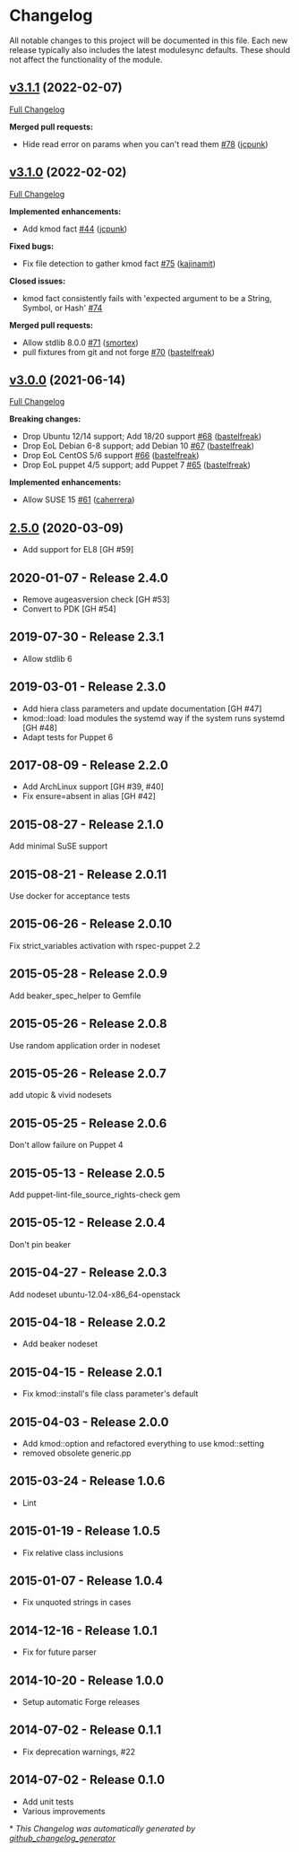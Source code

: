 # Changelog

All notable changes to this project will be documented in this file.
Each new release typically also includes the latest modulesync defaults.
These should not affect the functionality of the module.

## [v3.1.1](https://github.com/voxpupuli/puppet-kmod/tree/v3.1.1) (2022-02-07)

[Full Changelog](https://github.com/voxpupuli/puppet-kmod/compare/v3.1.0...v3.1.1)

**Merged pull requests:**

- Hide read error on params when you can't read them [\#78](https://github.com/voxpupuli/puppet-kmod/pull/78) ([jcpunk](https://github.com/jcpunk))

## [v3.1.0](https://github.com/voxpupuli/puppet-kmod/tree/v3.1.0) (2022-02-02)

[Full Changelog](https://github.com/voxpupuli/puppet-kmod/compare/v3.0.0...v3.1.0)

**Implemented enhancements:**

- Add kmod fact [\#44](https://github.com/voxpupuli/puppet-kmod/pull/44) ([jcpunk](https://github.com/jcpunk))

**Fixed bugs:**

- Fix file detection to gather kmod fact [\#75](https://github.com/voxpupuli/puppet-kmod/pull/75) ([kajinamit](https://github.com/kajinamit))

**Closed issues:**

- kmod fact consistently fails with 'expected argument to be a String, Symbol, or Hash' [\#74](https://github.com/voxpupuli/puppet-kmod/issues/74)

**Merged pull requests:**

- Allow stdlib 8.0.0 [\#71](https://github.com/voxpupuli/puppet-kmod/pull/71) ([smortex](https://github.com/smortex))
- pull fixtures from git and not forge [\#70](https://github.com/voxpupuli/puppet-kmod/pull/70) ([bastelfreak](https://github.com/bastelfreak))

## [v3.0.0](https://github.com/voxpupuli/puppet-kmod/tree/v3.0.0) (2021-06-14)

[Full Changelog](https://github.com/voxpupuli/puppet-kmod/compare/2.5.0...v3.0.0)

**Breaking changes:**

- Drop Ubuntu 12/14 support; Add 18/20 support [\#68](https://github.com/voxpupuli/puppet-kmod/pull/68) ([bastelfreak](https://github.com/bastelfreak))
- Drop EoL Debian 6-8 support; add Debian 10 [\#67](https://github.com/voxpupuli/puppet-kmod/pull/67) ([bastelfreak](https://github.com/bastelfreak))
- Drop EoL CentOS 5/6 support [\#66](https://github.com/voxpupuli/puppet-kmod/pull/66) ([bastelfreak](https://github.com/bastelfreak))
- Drop EoL puppet 4/5 support; add Puppet 7 [\#65](https://github.com/voxpupuli/puppet-kmod/pull/65) ([bastelfreak](https://github.com/bastelfreak))

**Implemented enhancements:**

- Allow SUSE 15 [\#61](https://github.com/voxpupuli/puppet-kmod/pull/61) ([caherrera](https://github.com/caherrera))

## [2.5.0](https://github.com/voxpupuli/puppet-kmod/tree/2.5.0) (2020-03-09)

* Add support for EL8 [GH #59]

## 2020-01-07 - Release 2.4.0

* Remove augeasversion check [GH #53]
* Convert to PDK [GH #54]

## 2019-07-30 - Release 2.3.1

* Allow stdlib 6

## 2019-03-01 - Release 2.3.0

* Add hiera class parameters and update documentation [GH #47]
* kmod::load: load modules the systemd way if the system runs systemd [GH #48]
* Adapt tests for Puppet 6

## 2017-08-09 - Release 2.2.0

* Add ArchLinux support [GH #39, #40]
* Fix ensure=absent in alias [GH #42]

## 2015-08-27 - Release 2.1.0

Add minimal SuSE support

## 2015-08-21 - Release 2.0.11

Use docker for acceptance tests

## 2015-06-26 - Release 2.0.10

Fix strict_variables activation with rspec-puppet 2.2

## 2015-05-28 - Release 2.0.9

Add beaker_spec_helper to Gemfile

## 2015-05-26 - Release 2.0.8

Use random application order in nodeset

## 2015-05-26 - Release 2.0.7

add utopic & vivid nodesets

## 2015-05-25 - Release 2.0.6

Don't allow failure on Puppet 4

## 2015-05-13 - Release 2.0.5

Add puppet-lint-file_source_rights-check gem

## 2015-05-12 - Release 2.0.4

Don't pin beaker

## 2015-04-27 - Release 2.0.3

Add nodeset ubuntu-12.04-x86_64-openstack

## 2015-04-18 - Release 2.0.2

- Add beaker nodeset

## 2015-04-15 - Release 2.0.1

- Fix kmod::install's file class parameter's default

## 2015-04-03 - Release 2.0.0

- Add kmod::option and refactored everything to use kmod::setting
- removed obsolete generic.pp

## 2015-03-24 - Release 1.0.6

- Lint

## 2015-01-19 - Release 1.0.5

- Fix relative class inclusions

## 2015-01-07 - Release 1.0.4

- Fix unquoted strings in cases

## 2014-12-16 - Release 1.0.1

- Fix for future parser

## 2014-10-20 - Release 1.0.0

- Setup automatic Forge releases

## 2014-07-02 - Release 0.1.1

- Fix deprecation warnings, #22

## 2014-07-02 - Release 0.1.0

- Add unit tests
- Various improvements


\* *This Changelog was automatically generated by [github_changelog_generator](https://github.com/github-changelog-generator/github-changelog-generator)*
